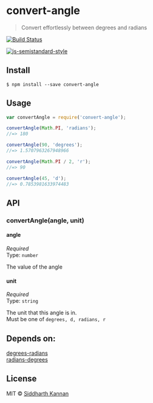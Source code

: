 # convert-angle

> Convert effortlessly between degrees and radians

[![Build Status](https://travis-ci.org/icyflame/convert-angle.svg?branch=master)](https://travis-ci.org/icyflame/convert-angle)

[![js-semistandard-style](https://img.shields.io/badge/code%20style-semistandard-brightgreen.svg)](https://github.com/Flet/semistandard)

## Install

```
$ npm install --save convert-angle
```


## Usage

```js
var convertAngle = require('convert-angle');

convertAngle(Math.PI, 'radians');
//=> 180

convertAngle(90, 'degrees');
//=> 1.5707963267948966

convertAngle(Math.PI / 2, 'r');
//=> 90

convertAngle(45, 'd');
//=> 0.7853981633974483
```


## API

### convertAngle(angle, unit)

#### angle

*Required*  
Type: `number`

The value of the angle

#### unit

*Required*  
Type: `string`

The unit that this angle is in.  
Must be one of `degrees, d, radians, r`


## Depends on:

[degrees-radians](https://npmjs.com/package/degrees-radians)  
[radians-degrees](https://npmjs.com/package/radians-degrees)


## License

MIT © [Siddharth Kannan](http://icyflame.github.io)
